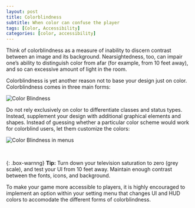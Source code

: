 ```yaml
---
layout: post
title: Colorblindness
subtitle: When color can confuse the player
tags: [Color, Accessibility]
categories: [color, accessibility]
---
```


Think of colorblindness as a measure of inability to discern contrast between an image and its background. Nearsightedness, too, can impair one’s ability to distinguish color from afar (for example, from 10 feet away), and so can excessive amount of light in the room.

Colorblindness is yet another reason not to base your design just on color. Colorblindness comes in three main forms:

![Color Blindness](/privatebebo/img/Color_Blindness.png)  

Do not rely exclusively on color to differentiate classes and status types. Instead, supplement your design with additional graphical elements and shapes. Instead of guessing whether a particular color scheme would work for colorblind users, let them customize the colors:

![Color Blindness in menus](/privatebebo/img/Color_Blindness_Menu.png)

<br>

{: .box-warnng}
**Tip:** Turn down your television saturation to zero (grey scale), and test your UI from 10 feet away. Maintain enough contrast between the fonts, icons, and background.

To make your game more accessible to players, it is highly encouraged to implement an option within your setting menu that changes UI and HUD colors to accomodate the different forms of colorblindness.

<br>
